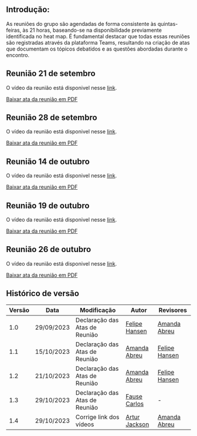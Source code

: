 ## Introdução:

As reuniões do grupo são agendadas de forma consistente às quintas-feiras, às 21 horas, baseando-se na disponibilidade previamente identificada no heat map. É fundamental destacar que todas essas reuniões são registradas através da plataforma Teams, resultando na criação de atas que documentam os tópicos debatidos e as questões abordadas durante o encontro.

## Reunião 21 de setembro
O vídeo da reunião está disponivel nesse <a href="https://www.youtube.com/watch?v=TPKZ5yOYuMM" target= "_blank">link</a>.


[Baixar ata da reunião em PDF](https://github.com/Interacao-Humano-Computador/2023.2-Grupo05/raw/main/docs/atas/01_Ata21_09.pdf)


## Reunião 28 de setembro
O vídeo da reunião está disponivel nesse <a href="https://youtu.be/OzyyFayWKa8" target= "_blank">link</a>.



[Baixar ata da reunião em PDF](https://github.com/Interacao-Humano-Computador/2023.2-Grupo05/raw/main/docs/atas/02_Ata28_09.pdf)


## Reunião 14 de outubro
O vídeo da reunião está disponivel nesse <a href="https://youtu.be/kzznQLeZPMg" target= "_blank">link</a>.


[Baixar ata da reunião em PDF](atas/03_Ata%2014_10.pdf)


## Reunião 19 de outubro
O vídeo da reunião está disponivel nesse
 <a href="https://youtu.be/Jbc-KzgRgPU" target= "_blank">link</a>.


[Baixar ata da reunião em PDF](atas/04_Ata%2019_10.pdf)

## Reunião 26 de outubro
O vídeo da reunião está disponivel nesse <a href="https://youtu.be/uxqcwOTXwjQ" target= "_blank">link</a>. 

[Baixar ata da reunião em PDF](atas/05_Ata%2026_10.pdf)


## Histórico de versão

| Versão | Data       | Modificação                             | Autor                         | Revisores                         |
| ------ | ---------- | --------------------------------------- | ----------------------------- |-----------------------------------|
|    1.0   |   29/09/2023   |   Declaração das Atas de Reunião | [Felipe Hansen](https://github.com/FHansen98) | [Amanda Abreu](https://github.com/Amandaaaaabreu) |
|    1.1   |   15/10/2023   |   Declaração das Atas de Reunião | [Amanda Abreu](https://github.com/Amandaaaaabreu) | [Felipe Hansen](https://github.com/FHansen98) |
|    1.2   |   21/10/2023   |   Declaração das Atas de Reunião | [Amanda Abreu](https://github.com/Amandaaaaabreu) | [Felipe Hansen](https://github.com/FHansen98) |
|    1.3   |   29/10/2023   |   Declaração das Atas de Reunião | [Fause Carlos](https://github.com/FauseSkyWalker) | - |
|    1.4   |   29/10/2023   |   Corrige link dos vídeos | [Artur Jackson](https://github.com/artur-jack) | [Amanda Abreu](https://github.com/Amandaaaaabreu) |